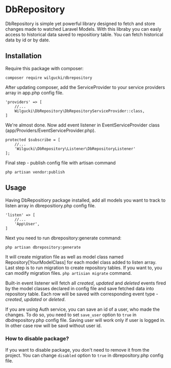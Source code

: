 # DbRepository

DbRepository is simple yet powerful library designed to fetch and store changes made to watched Laravel Models.
With this libraby you can easly access to historical data saved to repositiory table. You can fetch historical data by id or by date.

## Installation
Require this package with composer:

<code>composer require wilgucki/dbrepository</code>

After updating composer, add the ServiceProvider to your service providers array in app.php config file.

	'providers' => [
	    //... 
	    Wilgucki\DbRepository\DbRepositoryServiceProvider::class,
	]

We're almost done. Now add event listener in EventServiceProvider class (app/Providers/EventServiceProvider.php).

    protected $subscribe = [
        //...
        'Wilgucki\DbRepository\Listener\DbRepositoryListener'
    ];

Final step - publish config file with artisan command

<code>php artisan vendor:publish</code>

## Usage
Having DbRepositiory package installed, add all models you want to track to listen array in dbrepositiory.php config file.

    'listen' => [
        //...
        'App\User',
    ]
    
Next you need to run dbrepository:generate command:

<code>php artisan dbrepository:generate</code>

It will create migration file as well as model class named Repository[YourModelClass] for each model class added to listen array.
Last step is to run migration to create repository tables. If you want to, you can modify migration files.
<code>php artisian migrate</code> command.

Built-in event listener will fetch all *created*, *updated* and *deleted* events fired by the model classes declared
in config file and save fetched data into repository table. Each row will be saved with corresponding event type -
*created*, *updated* or *deleted*.

If you are using Auth service, you can save an id of a user, who made the changes.
To do so, you need to set <code>save_user</code> option to <code>true</code> in dbdrepository.php config file.
Saving user will work only if user is logged in. In other case row will be savd without user id.

### How to disable package?
If you want to disable package, you don't need to remove it from the project. You can change <code>disabled</code>
option to <code>true</code> in dbrepository.php config file.

